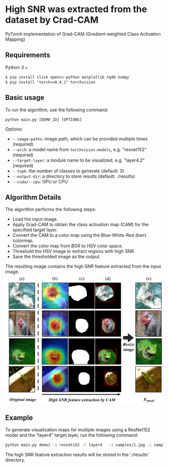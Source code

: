 # High SNR was extracted from the dataset by Crad-CAM

PyTorch implementation of Grad-CAM (Gradient-weighted Class Activation Mapping) 
## Requirements

Python 3.+

```
$ pip install click opencv-python matplotlib tqdm numpy
$ pip install "torch>=0.4.1" torchvision
```

## Basic usage
To run the algorithm, use the following command:
```
python main.py [DEMO_ID] [OPTIONS]
```

Options:

* ```--image-paths```: image path, which can be provided multiple times (required)
* ```--arch```: a model name from ```torchvision.models```, e.g. "resnet152" (required)
* ```--target-layer```: a module name to be visualized, e.g. "layer4.2" (required)
* ```--topk```: the number of classes to generate (default: 3)
* ```--output-dir```: a directory to store results (default: ./results)
* ```--cuda/--cpu```: GPU or CPU

## Algorithm Details
The algorithm performs the following steps:

* Load the input image.
* Apply Grad-CAM to obtain the class activation map (CAM) for the specified target layer.
* Convert the CAM to a color map using the Blue-White-Red (bwr) colormap.
* Convert the color map from BGR to HSV color space.
* Threshold the HSV image to extract regions with high SNR.
* Save the thresholded image as the output.

The resulting image contains the high SNR feature extracted from the input image.
<img src="https://github.com/AIcode0608/H-SNR/blob/main/assets/H-SNR.png" width="660px">

## Example

To generate visualization maps for multiple images using a ResNet152 model and the "layer4" target layer, run the following command:
```bash
python main.py demo1 -a resnet152 -t layer4   -i samples/1.jpg -i samples/2.jpg # You can add more images
```
The high SNR feature extraction results will be stored in the './results' directory.
